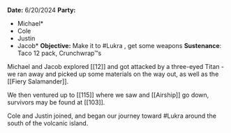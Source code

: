 **Date:** 6/20/2024
**Party:**
- Michael*
- Cole
- Justin
- Jacob*
**Objective:** Make it to #Lukra , get some weapons
**Sustenance**: Taco 12 pack, Crunchwrap™s

Michael and Jacob explored [[12]] and got attacked by a three-eyed Titan - we ran away and picked up some materials on the way out, as well as the [[Fiery Salamander]].

We then ventured up to [[115]] where we saw and [[Airship]] go down, survivors may be found at [[103]]. 

Cole and Justin joined, and began our journey toward #Lukra around the south of the volcanic island.

